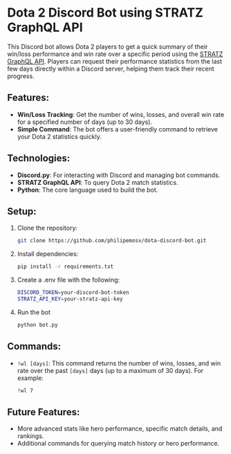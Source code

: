 ﻿# Dota 2 Discord Bot using STRATZ GraphQL API

This Discord bot allows Dota 2 players to get a quick summary of their win/loss performance and win rate over a specific period using the [STRATZ GraphQL API](https://stratz.com/graphql). Players can request their performance statistics from the last few days directly within a Discord server, helping them track their recent progress.

## Features:
- **Win/Loss Tracking**: Get the number of wins, losses, and overall win rate for a specified number of days (up to 30 days).
- **Simple Command**: The bot offers a user-friendly command to retrieve your Dota 2 statistics quickly.

## Technologies:
- **Discord.py**: For interacting with Discord and managing bot commands.
- **STRATZ GraphQL API**: To query Dota 2 match statistics.
- **Python**: The core language used to build the bot.

## Setup:

1. Clone the repository:
   ```bash
   git clone https://github.com/philipemosv/dota-discord-bot.git

2. Install dependencies:
    ```bash
    pip install -r requirements.txt

3. Create a .env file with the following:
    ```bash
    DISCORD_TOKEN=your-discord-bot-token
    STRATZ_API_KEY=your-stratz-api-key

4. Run the bot
    ```bash
    python bot.py

## Commands:

- `!wl [days]`: This command returns the number of wins, losses, and win rate over the past `[days]` days (up to a maximum of 30 days). For example:
    ```bash
    !wl 7

## Future Features:
- More advanced stats like hero performance, specific match details, and rankings.
- Additional commands for querying match history or hero performance.
